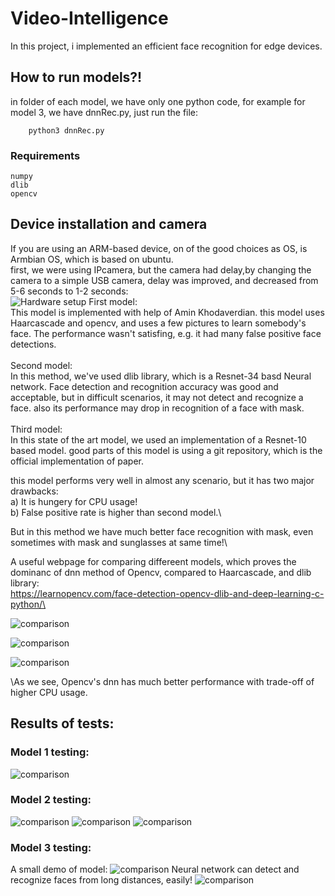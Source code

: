 # Video-Intelligence

In this project, i implemented an efficient face recognition for edge devices.
## How to run models?!
in folder of each model, we have only one python code, for example for model 3, we have dnnRec.py, just run the file:
```
    python3 dnnRec.py 
```
### Requirements
```
numpy
dlib
opencv
```
## Device installation and camera
If you are using an ARM-based device, on of the good choices as OS, is Armbian OS, which is based on ubuntu.\
first, we were using IPcamera, but the camera had delay,by changing the camera to a simple USB camera, delay was improved, and decreased from 5-6 seconds to 1-2 seconds:\
![Hardware setup](/img5.jpg "Hardware setup")
First model:\
This model is implemented with help of Amin Khodaverdian. this model uses Haarcascade and opencv, and uses a few pictures to learn somebody's face.
The performance wasn't satisfing, e.g. it had many false positive face detections.\
\
Second model:\
In this method, we've used dlib library, which is a Resnet-34 basd Neural network. Face detection and recognition accuracy was good and acceptable,
but in difficult scenarios, it may not detect and recognize a face. also its performance may drop in recognition of a face with mask.\
\
Third model:\
In this state of the art model, we used an implementation of a Resnet-10 based model. good parts of this model is using a git repository, which is the official implementation of paper.

this model performs very well in almost any scenario, but it has two major drawbacks:\
    a) It is hungery for CPU usage!\
    b) False positive rate is higher than second model.\
    
 But in this method we have much better face recognition with mask, even sometimes with mask and sunglasses at same time!\
 


A useful webpage for comparing differeent models, which proves the dominanc of dnn method of Opencv, compared to Haarcascade, and dlib library:\
https://learnopencv.com/face-detection-opencv-dlib-and-deep-learning-c-python/\

![comparison](/img1comp.jpg "dnn dlib haarcascade comparison")

![comparison](/img2comp.jpg "dnn dlib haarcascade comparison")

![comparison](/img3comp.jpg "dnn dlib haarcascade comparison")

\As we see, Opencv's dnn has much better performance with trade-off of higher CPU usage.

## Results of tests:
### Model 1 testing:
![comparison](/img6.png "dnn dlib haarcascade comparison")

### Model 2 testing:
![comparison](/img6.png "Model2")
![comparison](/img7.png "Model2")
![comparison](/img8.png "Model2")

### Model 3 testing:
A small demo of model:
![comparison](/Model3Test.gif "dnn dlib haarcascade comparison")
Neural network can detect and recognize faces from long distances, easily!
![comparison](/img10.png "dnn dlib haarcascade comparison")
